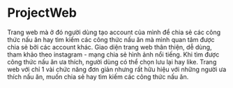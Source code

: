 # ProjectWeb
Trang web mà ở đó người dùng tạo account của mình để chia sẻ các công thức nấu ăn hay tìm kiếm các công thức nấu ăn mà mình quan tâm được chia sẻ bởi các account khác. Giao diện trang web thân thiện, dễ dùng, tham khảo theo instagram - mạng chia sẻ hình ảnh nổi tiếng. Khi tìm được công thức nấu ăn ưa thích, người dùng có thể chọn lưu lại hay like. Trang web với chỉ 1 vài chức năng đơn giản nhưng rất hữu hiệu với những người ưa thích nấu ăn, muốn chia sẻ hay tìm kiếm các công thức nấu ăn.
